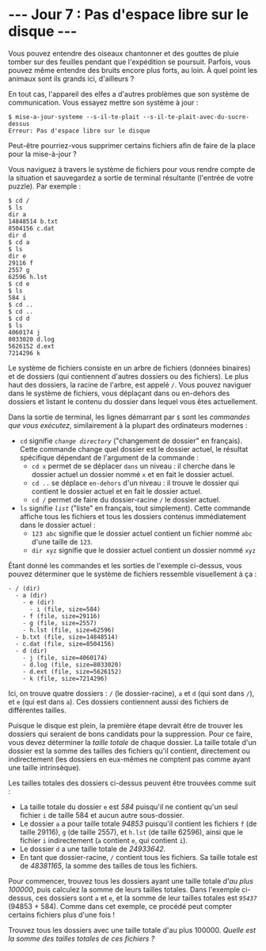 # --- Jour 7 : Pas d'espace libre sur le disque ---

Vous pouvez entendre des oiseaux chantonner et des gouttes de pluie tomber sur des feuilles pendant que l'expédition se poursuit. Parfois, vous pouvez même entendre des bruits encore plus forts, au loin. À quel point les animaux sont ils grands ici, d'ailleurs ?

En tout cas, l'appareil des elfes a d'autres problèmes que son système de communication. Vous essayez mettre son système à jour :

```elfOS
$ mise-a-jour-systeme --s-il-te-plait --s-il-te-plait-avec-du-sucre-dessus
Erreur: Pas d'espace libre sur le disque
```

Peut-être pourriez-vous supprimer certains fichiers afin de faire de la place pour la mise-à-jour ?

Vous naviguez à travers le système de fichiers pour vous rendre compte de la situation et sauvegardez a sortie de terminal résultante (l'entrée de votre puzzle). Par exemple :

```elfOS
$ cd /
$ ls
dir a
14848514 b.txt
8504156 c.dat
dir d
$ cd a
$ ls
dir e
29116 f
2557 g
62596 h.lst
$ cd e
$ ls
584 i
$ cd ..
$ cd ..
$ cd d
$ ls
4060174 j
8033020 d.log
5626152 d.ext
7214296 k
```

Le système de fichiers consiste en un arbre de fichiers (données binaires) et de dossiers (qui contiennent d'autres dossiers ou des fichiers). Le plus haut des dossiers, la racine de l'arbre, est appelé `/`. Vous pouvez naviguer dans le système de fichiers, vous déplaçant dans ou en-dehors des dossiers et listant le contenu du dossier dans lequel vous êtes actuellement.

Dans la sortie de terminal, les lignes démarrant par `$` sont les *commandes que vous exécutez*, similairement à la plupart des ordinateurs modernes :

- `cd` signifie *`change directory`* ("changement de dossier" en français). Cette commande change quel dossier est le dossier actuel, le résultat spécifique dépendant de l'argument de la commande :
  - ``cd x`` permet de se déplacer `dans` un niveau : il cherche dans le dossier actuel un dossier nommé `x` et en fait le dossier actuel.
  - ``cd ..`` se déplace `en-dehors` d'un niveau : il trouve le dossier qui contient le dossier actuel et en fait le dossier actuel.
  - ``cd /`` permet de faire du dossier-racine `/` le dossier actuel.
- `ls` signifie *`list`* ("liste" en français, tout simplement). Cette commande affiche tous les fichiers et tous les dossiers contenus immédiatement dans le dossier actuel :
  - ``123 abc`` signifie que le dossier actuel contient un fichier nommé `abc` d'une taille de `123`.
  - ``dir xyz`` signifie que le dossier actuel contient un dossier nommé `xyz`

Étant donné les commandes et les sorties de l'exemple ci-dessus, vous pouvez déterminer que le système de fichiers ressemble visuellement à ça :

```tree
- / (dir)
  - a (dir)
    - e (dir)
      - i (file, size=584)
    - f (file, size=29116)
    - g (file, size=2557)
    - h.lst (file, size=62596)
  - b.txt (file, size=14848514)
  - c.dat (file, size=8504156)
  - d (dir)
    - j (file, size=4060174)
    - d.log (file, size=8033020)
    - d.ext (file, size=5626152)
    - k (file, size=7214296)
```

Ici, on trouve quatre dossiers : `/` (le dossier-racine), `a` et `d` (qui sont dans `/`), et `e` (qui est dans `a`). Ces dossiers contiennent aussi des fichiers de différentes tailles.

Puisque le disque est plein, la première étape devrait être de trouver les dossiers qui seraient de bons candidats pour la suppression. Pour ce faire, vous devez déterminer la *taille totale* de chaque dossier. La taille totale d'un dossier est la somme des tailles des fichiers qu'il contient, directement ou indirectement (les dossiers en eux-mêmes ne comptent pas comme ayant une taille intrinsèque).

Les tailles totales des dossiers ci-dessus peuvent être trouvées comme suit :

- La taille totale du dossier `e` est *584* puisqu'il ne contient qu'un seul fichier `i` de taille 584 et aucun autre sous-dossier.
- Le dossier `a` a pour taille totale *94853* puisqu'il contient les fichiers `f` (de taille 29116), `g` (de taille 2557), et `h.lst` (de taille 62596), ainsi que le fichier `i` indirectement (`a` contient `e`, qui contient `i`).
- Le dossier `d` a une taille totale de *24933642*.
- En tant que dossier-racine, `/` contient tous les fichiers. Sa taille totale est de *48381165*, la somme des tailles de tous les fichiers.

Pour commencer, trouvez tous les dossiers ayant une taille totale *d'au plus 100000*, puis calculez la somme de leurs tailles totales. Dans l'exemple ci-dessus, ces dossiers sont `a` et `e`, et la somme de leur tailles totales est *`95437`* (94853 + 584). Comme dans cet exemple, ce procédé peut compter certains fichiers plus d'une fois !

Trouvez tous les dossiers avec une taille totale d'au plus 100000. *Quelle est la somme des tailles totales de ces fichiers ?*
